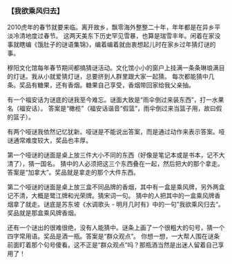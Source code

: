 ### 【我欲乘风归去】

2010虎年的春节就要来临。离开故乡，飘零海外整整二十年，年年都是在异乡平淡冷清地度过春节。
这两天美东下历史罕见雪暴，也算是瑞雪丰年。闲着在家没事就瞎编《饿肚子的谜语集锦》，编着编着就由衷想起儿时在家乡过年猜灯谜的事。

穆阳文化馆每年春节期间都搞猜谜活动。文化馆小小的窗户上挂满一条条琳琅满目的灯谜。我从小就爱猜灯谜，总要挤到人群里跟大家一起猜。
每次都能猜中几条。奖品有糖果，还有香烟。糖果自己享受，香烟带回家给我父亲抽。

有一个福安话为谜底的谜我至今难忘。谜面大致是“雨伞倒过来装东西”，打一水果名（福安话）。
答案是“橄榄”（福安话谐音“假篮”，雨伞倒过来当篮子用，故曰假的篮子）。

有两个哑谜我依然记忆犹新。哑谜是不能说出答案，而是通过动作来表示答案。哑谜通常难度较大，奖品也丰厚。

第一个哑谜的谜面是桌上放三件大小不同的东西（好像是笔记本或是书本，记不大清了），猜一国名。
猜中的人必须把这三个东西叠在一起，然后把大的那个拿走。答案是“加拿大”。奖品就是拿走的那个大件东西。

第二个哑谜的谜面是桌上放三盒不同品牌的香烟，其中有一盒是乘风牌，另外两盒记不清，大概是鹭江牌和光荣牌。猜宋词一句。
猜中的人把其中的一盒乘风牌香烟拿了就走。谜底是苏东坡《水调歌头 - 明月几时有》中的一句”我欲乘风归去“。奖品就是那盒乘风牌香烟。

还有一个谜出的很难很绝，没有人能猜中。谜条上画了一个很粗大的句号，猜一个四字常用语。奖品是酒一瓶。答案是“群众观点”。
你想一想，一大帮人围在谜条前面盯着那个句号傻看。这不正是“群众观点”吗？那瓶酒当然是出迷人留着自己享用了！ 



